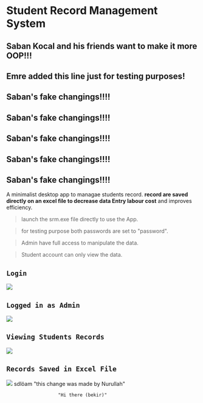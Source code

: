 # Student Record Management System

## Saban Kocal and his friends want to make it more OOP!!! 

## Emre added this line just for testing purposes!

## Saban's fake changings!!!!
## Saban's fake changings!!!!
## Saban's fake changings!!!!
## Saban's fake changings!!!!
## Saban's fake changings!!!!

A minimalist desktop app  to managae students record. **record are saved directly on an excel file to decrease data Entry labour cost**  and improves efficiency.

>launch the srm.exe file directly to use the App.

>for testing purpose both passwords are set to "password".

>Admin have full access to manipulate the data.

>Student account can only view the data.
## `Login`
<img src="ScreenShot/Home.JPG">

## `Logged in as Admin`
<img src="ScreenShot/AdminFunction.JPG">

## `Viewing Students Records`
<img src="ScreenShot/ViewData.JPG">

## ``Records Saved in Excel File``
<img src="ScreenShot/ViewExcel.JPG">
sdlöam
"this change was made by Nurullah" 

                       "Hi there (bekir)"